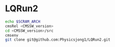# LQRun2
```bash
echo $SCRAM_ARCH
cmsRel <CMSSW_version>
cd <CMSSW_version>/src
cmsenv
git clone git@github.com:Physicsjong1/LQRun2.git
```
